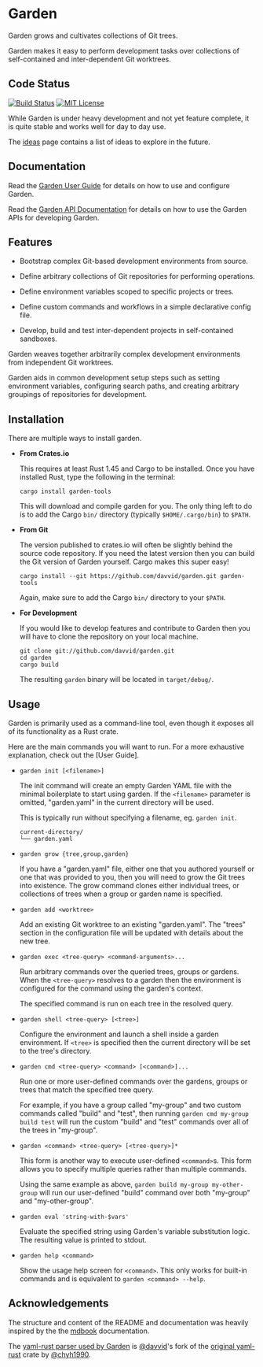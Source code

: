# Garden

Garden grows and cultivates collections of Git trees.

Garden makes it easy to perform development tasks over collections of
self-contained and inter-dependent Git worktrees.

## Code Status

[![Build Status](https://travis-ci.com/davvid/garden.svg?branch=main)](https://travis-ci.com/davvid/garden)
[![MIT License](https://img.shields.io/github/license/davvid/garden.svg)](LICENSE)

While Garden is under heavy development and not yet feature complete, it is
quite stable and works well for day to day use.

The [ideas](doc/ideas.md) page contains a list of ideas to explore in the future.


## Documentation

Read the [Garden User Guide](https://davvid.github.io/garden)
for details on how to use and configure Garden.

Read the [Garden API Documentation](https://docs.rs/garden-tools/)
for details on how to use the Garden APIs for developing Garden.


## Features

* Bootstrap complex Git-based development environments from source.

* Define arbitrary collections of Git repositories for performing operations.

* Define environment variables scoped to specific projects or trees.

* Define custom commands and workflows in a simple declarative config file.

* Develop, build and test inter-dependent projects in self-contained sandboxes.

Garden weaves together arbitrarily complex development environments from
independent Git worktrees.

Garden aids in common development setup steps such as setting environment
variables, configuring search paths, and creating arbitrary groupings of
repositories for development.


## Installation

There are multiple ways to install garden.

* **From Crates.io**

  This requires at least Rust 1.45 and Cargo to be installed. Once you have
  installed Rust, type the following in the terminal:

  ```
  cargo install garden-tools
  ```

  This will download and compile garden for you. The only thing left to do is
  to add the Cargo `bin/` directory (typically `$HOME/.cargo/bin`) to `$PATH`.

* **From Git**

  The version published to crates.io will often be slightly behind the source
  code repository. If you need the latest version then you can build
  the Git version of Garden yourself. Cargo makes this super easy!

  ```
  cargo install --git https://github.com/davvid/garden.git garden-tools
  ```

  Again, make sure to add the Cargo `bin/` directory to your `$PATH`.

* **For Development**

  If you would like to develop features and contribute to Garden then you will
  have to clone the repository on your local machine.

  ```
  git clone git://github.com/davvid/garden.git
  cd garden
  cargo build
  ```

  The resulting `garden` binary will be located in `target/debug/`.


## Usage

Garden is primarily used as a command-line tool, even though it exposes all of
its functionality as a Rust crate.

Here are the main commands you will want to run. For a more exhaustive
explanation, check out the [User Guide].

- `garden init [<filename>]`

    The init command will create an empty Garden YAML file with the minimal
    boilerplate to start using garden. If the `<filename>` parameter is
    omitted, "garden.yaml" in the current directory will be used.

    This is typically run without specifying a filename, eg. `garden init`.

    ```
    current-directory/
    └── garden.yaml
    ```

- `garden grow {tree,group,garden}`

    If you have a "garden.yaml" file, either one that you authored yourself or
    one that was provided to you, then you will need to grow the Git trees
    into existence. The grow command clones either individual trees, or
    collections of trees when a group or garden name is specified.

- `garden add <worktree>`

    Add an existing Git worktree to an existing "garden.yaml".
    The "trees" section in the configuration file will be updated with details
    about the new tree.

- `garden exec <tree-query> <command-arguments>...`

    Run arbitrary commands over the queried trees, groups or gardens.
    When the `<tree-query>` resolves to a garden then the environment
    is configured for the command using the garden's context.

    The specified command is run on each tree in the resolved query.

- `garden shell <tree-query> [<tree>]`

    Configure the environment and launch a shell inside a garden environment.
    If `<tree>` is specified then the current directory will be set to the
    tree's directory.

- `garden cmd <tree-query> <command> [<command>]...`

    Run one or more user-defined commands over the gardens, groups or trees
    that match the specified tree query.

    For example, if you have a group called "my-group" and two custom commands
    called "build" and "test", then running `garden cmd my-group build test`
    will run the custom "build" and "test" commands over all of the trees in
    "my-group".

- `garden <command> <tree-query> [<tree-query>]*`

    This form is another way to execute user-defined `<command>`s. This form
    allows you to specify multiple queries rather than multiple commands.

    Using the same example as above, `garden build my-group my-other-group`
    will run our user-defined "build" command over both "my-group" and
    "my-other-group".

- `garden eval 'string-with-$vars'`

    Evaluate the specified string using Garden's variable substitution logic.
    The resulting value is printed to stdout.

- `garden help <command>`

    Show the usage help screen for `<command>`. This only works for built-in
    commands and is equivalent to `garden <command> --help`.


## Acknowledgements

The structure and content of the README and documentation was heavily inspired
by the the [mdbook](https://github.com/rust-lang/mdBook) documentation.

The [yaml-rust parser used by Garden](https://github.com/davvid/yaml-rust)
is [@davvid](https://github.com/davvid)'s fork of the
[original yaml-rust](https://github.com/chyh1990/yaml-rust) crate by
[@chyh1990](https://github.com/chyh1990).

